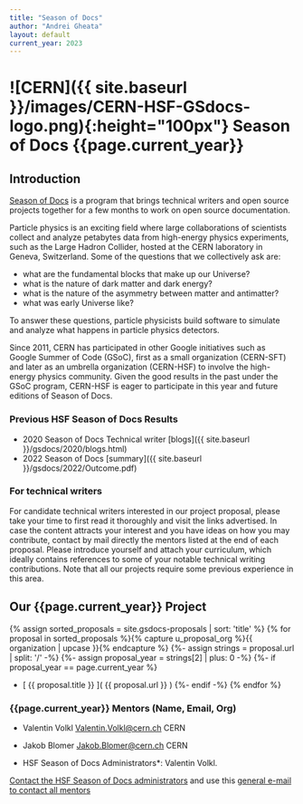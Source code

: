 ```yaml
---
title: "Season of Docs"
author: "Andrei Gheata"
layout: default
current_year: 2023
---
```


# ![CERN]({{ site.baseurl }}/images/CERN-HSF-GSdocs-logo.png){:height="100px"} Season of Docs {{page.current_year}}

## Introduction

[Season of Docs](https://developers.google.com/season-of-docs/) is a program
that brings technical writers and open source projects together for a few months
to work on open source documentation.

Particle physics is an exciting field where large collaborations of scientists
collect and analyze petabytes data from high-energy physics experiments, such as
the Large Hadron Collider, hosted at the CERN laboratory in Geneva, Switzerland.
Some of the questions that we collectively ask are:

- what are the fundamental blocks that make up our Universe?
- what is the nature of dark matter and dark energy?
- what is the nature of the asymmetry between matter and antimatter?
- what was early Universe like?

To answer these questions, particle physicists build software to simulate and
analyze what happens in particle physics detectors.

Since 2011, CERN has participated in other Google initiatives such as Google
Summer of Code (GSoC), first as a small organization (CERN-SFT) and later as an
umbrella organization (CERN-HSF) to involve the high-energy physics community.
Given the good results in the past under the GSoC program, CERN-HSF is eager to
participate in this year and future editions of Season of Docs.

### Previous HSF Season of Docs Results

- 2020 Season of Docs Technical writer
  [blogs]({{ site.baseurl }}/gsdocs/2020/blogs.html)
- 2022 Season of Docs [summary]({{ site.baseurl }}/gsdocs/2022/Outcome.pdf)

### For technical writers

For candidate technical writers interested in our project proposal, please take
your time to first read it thoroughly and visit the links advertised. In case
the content attracts your interest and you have ideas on how you may contribute,
contact by mail directly the mentors listed at the end of each proposal. Please
introduce yourself and attach your curriculum, which ideally contains references
to some of your notable technical writing contributions. Note that all our
projects require some previous experience in this area.

## Our {{page.current_year}} Project

{% assign sorted_proposals = site.gsdocs-proposals | sort: 'title' %}
{% for proposal in sorted_proposals %}{% capture u_proposal_org %}{{ organization | upcase }}{% endcapture %}
{%- assign strings = proposal.url | split: '/' -%}
{%- assign proposal_year = strings[2] | plus: 0 -%}
{%- if proposal_year == page.current_year %}

- [ {{ proposal.title }} ]( {{ proposal.url }} ) {%- endif -%} {% endfor %}

### {{page.current_year}} Mentors (Name, Email, Org)

- Valentin Volkl [Valentin.Volkl@cern.ch](mailto:Valentin.Volkl@cern.ch) CERN
- Jakob Blomer [Jakob.Blomer@cern.ch](mailto:Jakob.Blomer@cern.ch) CERN

- HSF Season of Docs Administrators\*: Valentin Volkl.

[Contact the HSF Season of Docs administrators](mailto:valentin.volkl@cern.ch)
and use this
[general e-mail to contact all mentors](mailto:hsf-gsod-mentors-{{page.current_year}}@cern.ch)
